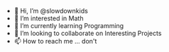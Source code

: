- 👋 Hi, I’m @slowdownkids
- 👀 I’m interested in Math 
- 🌱 I’m currently learning Programming
- 💞️ I’m looking to collaborate on Interesting Projects 
- 📫 How to reach me ... don't

<!---
slowdownkids/slowdownkids is a ✨ special ✨ repository because its `README.md` (this file) appears on your GitHub profile.
You can click the Preview link to take a look at your changes.
--->
